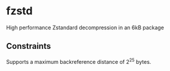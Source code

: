 # fzstd
High performance Zstandard decompression in an 6kB package

## Constraints
Supports a maximum backreference distance of 2<sup>25</sup> bytes.